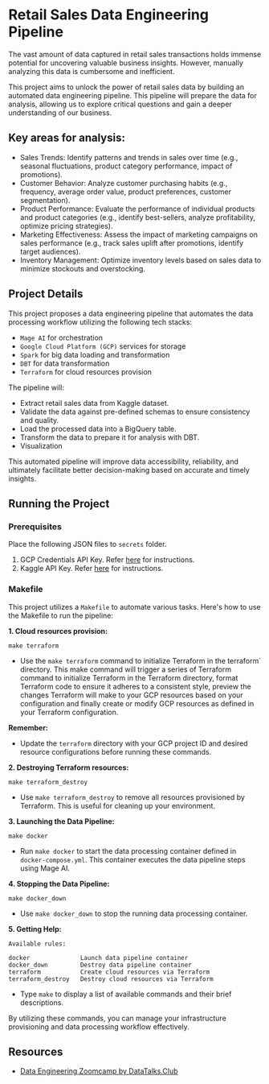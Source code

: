 # Retail Sales Data Engineering Pipeline

The vast amount of data captured in retail sales transactions holds immense potential for uncovering valuable business insights. However, manually analyzing this data is cumbersome and inefficient.

This project aims to unlock the power of retail sales data by building an automated data engineering pipeline. This pipeline will prepare the data for analysis, allowing us to explore critical questions and gain a deeper understanding of our business.

## Key areas for analysis:

- Sales Trends: Identify patterns and trends in sales over time (e.g., seasonal fluctuations, product category performance, impact of promotions).
- Customer Behavior: Analyze customer purchasing habits (e.g., frequency, average order value, product preferences, customer segmentation).
- Product Performance: Evaluate the performance of individual products and product categories (e.g., identify best-sellers, analyze profitability, optimize pricing strategies).
- Marketing Effectiveness: Assess the impact of marketing campaigns on sales performance (e.g., track sales uplift after promotions, identify target audiences).
- Inventory Management: Optimize inventory levels based on sales data to minimize stockouts and overstocking.

## Project Details
This project proposes a data engineering pipeline that automates the data processing workflow utilizing the following tech stacks:
- `Mage AI` for orchestration
- `Google Cloud Platform (GCP)` services for storage
- `Spark` for big data loading and transformation
- `DBT` for data transformation 
- `Terraform` for cloud resources provision

The pipeline will:

- Extract retail sales data from Kaggle dataset.
- Validate the data against pre-defined schemas to ensure consistency and quality.
- Load the processed data into a BigQuery table.
- Transform the data to prepare it for analysis with DBT.
- Visualization

This automated pipeline will improve data accessibility, reliability, and ultimately facilitate better decision-making based on accurate and timely insights.

## Running the Project

### Prerequisites

Place the following JSON files to `secrets` folder. 
1. GCP Credentials API Key. Refer [here](https://cloud.google.com/docs/authentication/api-keys#create) for instructions.
2. Kaggle API Key. Refer [here](https://www.kaggle.com/docs/api) for instructions. 

### Makefile
This project utilizes a `Makefile` to automate various tasks. Here's how to use the Makefile to run the pipeline:

**1. Cloud resources provision:**
```script
make terraform
```
* Use the `make terraform` command to initialize Terraform in the terraform` directory. This make command will trigger a series of Terraform command to initialize Terraform in the Terraform directory, format Terraform code to ensure it adheres to a consistent style, preview the changes Terraform will make to your GCP resources based on your configuration and finally create or modify GCP resources as defined in your Terraform configuration.

**Remember:**

* Update the `terraform` directory with your GCP project ID and desired resource configurations before running these commands.

**2. Destroying Terraform resources:**
```script
make terraform_destroy
```
* Use `make terraform_destroy` to remove all resources provisioned by Terraform. This is useful for cleaning up your environment.

**3. Launching the Data Pipeline:**
```script
make docker
```
* Run `make docker` to start the data processing container defined in `docker-compose.yml`. This container executes the data pipeline steps using Mage AI.

**4. Stopping the Data Pipeline:**
```script
make docker_down
```
* Use `make docker_down` to stop the running data processing container.

**5. Getting Help:**
```script
Available rules:

docker              Launch data pipeline container
docker_down         Destroy data pipeline container
terraform           Create cloud resources via Terraform
terraform_destroy   Destroy cloud resources via Terraform
```
* Type `make` to display a list of available commands and their brief descriptions.

By utilizing these commands, you can manage your infrastructure provisioning and data processing workflow effectively.

## Resources

- [Data Engineering Zoomcamp by DataTalks.Club](https://github.com/DataTalksClub/data-engineering-zoomcamp)
